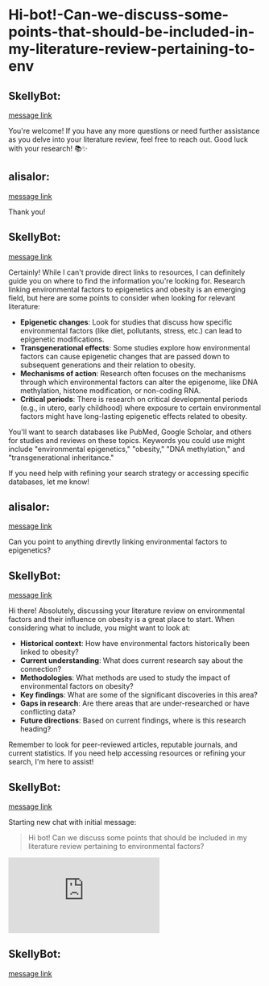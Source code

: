# Hi-bot!-Can-we-discuss-some-points-that-should-be-included-in-my-literature-review-pertaining-to-env

## **SkellyBot**:

 [message link](https://discord.com/channels/1194766712680222800/1214064627156123668/1214064922871472128) 

 You're welcome! If you have any more questions or need further assistance as you delve into your literature review, feel free to reach out. Good luck with your research! 📚✨

## **alisalor**:

 [message link](https://discord.com/channels/1194766712680222800/1214064627156123668/1214064920434573312) 

 Thank you!

## **SkellyBot**:

 [message link](https://discord.com/channels/1194766712680222800/1214064627156123668/1214064855481454652) 

 Certainly! While I can't provide direct links to resources, I can definitely guide you on where to find the information you're looking for. Research linking environmental factors to epigenetics and obesity is an emerging field, but here are some points to consider when looking for relevant literature:

- **Epigenetic changes**: Look for studies that discuss how specific environmental factors (like diet, pollutants, stress, etc.) can lead to epigenetic modifications.
- **Transgenerational effects**: Some studies explore how environmental factors can cause epigenetic changes that are passed down to subsequent generations and their relation to obesity.
- **Mechanisms of action**: Research often focuses on the mechanisms through which environmental factors can alter the epigenome, like DNA methylation, histone modification, or non-coding RNA.
- **Critical periods**: There is research on critical developmental periods (e.g., in utero, early childhood) where exposure to certain environmental factors might have long-lasting epigenetic effects related to obesity.

You'll want to search databases like PubMed, Google Scholar, and others for studies and reviews on these topics. Keywords you could use might include "environmental epigenetics," "obesity," "DNA methylation," and "transgenerational inheritance."

If you need help with refining your search strategy or accessing specific databases, let me know!

## **alisalor**:

 [message link](https://discord.com/channels/1194766712680222800/1214064627156123668/1214064853564526612) 

 Can you point to anything direvtly linking environmental factors to epigenetics?

## **SkellyBot**:

 [message link](https://discord.com/channels/1194766712680222800/1214064627156123668/1214064635498733618) 

 Hi there! Absolutely, discussing your literature review on environmental factors and their influence on obesity is a great place to start. When considering what to include, you might want to look at:

- **Historical context**: How have environmental factors historically been linked to obesity?
- **Current understanding**: What does current research say about the connection?
- **Methodologies**: What methods are used to study the impact of environmental factors on obesity?
- **Key findings**: What are some of the significant discoveries in this area?
- **Gaps in research**: Are there areas that are under-researched or have conflicting data?
- **Future directions**: Based on current findings, where is this research heading?

Remember to look for peer-reviewed articles, reputable journals, and current statistics. If you need help accessing resources or refining your search, I'm here to assist!

## **SkellyBot**:

 [message link](https://discord.com/channels/1194766712680222800/1214064627156123668/1214064629979021343) 

 Starting new chat with initial message:

> Hi bot! Can we discuss some points that should be included in my literature review pertaining to environmental factors?

![chat-1214064627156123668.json](https://cdn.discordapp.com/attachments/1214064627156123668/1214064984087334962/chat-1214064627156123668.json?ex=661370a0&is=6600fba0&hm=8a3a169be637e605d13cac965820011253daaf7f431a585f71fff62b2d7707c2&)

## **SkellyBot**:

 [message link](https://discord.com/channels/1194766712680222800/1214064627156123668/1214064628166828123) 

 

